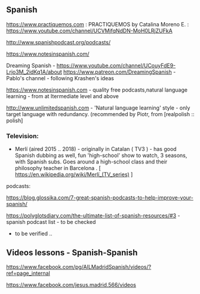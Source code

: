 
## Spanish


https://www.practiquemos.com :  PRACTIQUEMOS by Catalina Moreno E. : 
https://www.youtube.com/channel/UCVMjfqNdDN-MoH0LRjZUFkA

http://www.spanishpodcast.org/podcasts/

https://www.notesinspanish.com/




Dreaming Spanish - 
https://www.youtube.com/channel/UCouyFdE9-Lrjo3M_2idKq1A/about
https://www.patreon.com/DreamingSpanish - Pablo's channel - following Krashen's ideas

https://www.notesinspanish.com - quality free podcasts,natural language learning - from at Itermediate level and above

http://www.unlimitedspanish.com - 'Natural language learning' style - only target language with redundancy. (recommended by Piotr, from [realpolish :: polish]


### Television:

 * Merlí (aired 2015 .. 2018) - originally in Catalan ( TV3 ) - has good Spanish dubbing as well, fun 'high-school' show to watch, 3 seasons, with Spanish subs. Goes around a high-school class and their philosophy teacher in Barcelona .
 [ https://en.wikipedia.org/wiki/Merlí_(TV_series) ] 




podcasts: 




https://blog.glossika.com/7-great-spanish-podcasts-to-help-improve-your-spanish/

https://polyglotsdiary.com/the-ultimate-list-of-spanish-resources/#3 - spanish podcast list - to be checked

 - to be verified ..

## Videos lessons - Spanish-Spanish 

https://www.facebook.com/pg/AILMadridSpanish/videos/?ref=page_internal

https://www.facebook.com/jesus.madrid.566/videos


